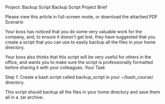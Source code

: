 Project: Backup Script
Backup Script Project Brief

Please view this article in full-screen mode, or download the attached PDF
Scenario

Your boss has noticed that you do some very valuable work for the company, and, to ensure it doesn't get lost, they have suggested that you create a script that you can use to easily backup all the files in your home directory.

Your boss also thinks that this script will be very useful for others in the office, and wants you to make sure the script is professionally formatted before sharing it with your colleagues.
Your Task

Step 1: Create a bash script called backup_script in your ~/bash_course/ directory.

This script should backup all the files in your home directory and save them all in a .tar archive. 